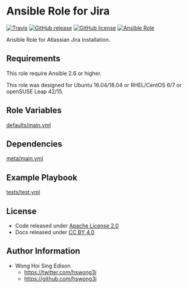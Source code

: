 # Ansible Role for Jira

[![Travis](https://img.shields.io/travis/alvistack/ansible-role-jira.svg)](https://travis-ci.org/alvistack/ansible-role-jira)
[![GitHub release](https://img.shields.io/github/release/alvistack/ansible-role-jira.svg)](https://github.com/alvistack/ansible-role-jira)
[![GitHub license](https://img.shields.io/github/license/alvistack/ansible-role-jira.svg)](https://github.com/alvistack/ansible-role-jira/blob/master/LICENSE)
[![Ansible Role](https://img.shields.io/badge/galaxy-alvistack.jira-blue.svg)](https://galaxy.ansible.com/alvistack/jira)

Ansible Role for Atlassian Jira Installation.

## Requirements

This role require Ansible 2.6 or higher.

This role was designed for Ubuntu 16.04/18.04 or RHEL/CentOS 6/7 or openSUSE Leap 42/15.

## Role Variables

[defaults/main.yml](defaults/main.yml)

## Dependencies

[meta/main.yml](meta/main.yml)

## Example Playbook

[tests/test.yml](tests/test.yml)

## License

  - Code released under [Apache License 2.0](LICENSE)
  - Docs released under [CC BY 4.0](http://creativecommons.org/licenses/by/4.0/)

## Author Information

  - Wong Hoi Sing Edison
      - <https://twitter.com/hswong3i>
      - <https://github.com/hswong3i>
